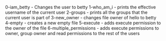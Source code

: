 0-iam_betty - Changes the user to betty
1-who_am_i - prints the effective username of the current user
2-groups - prints all the groups that the current user is part of
3-new_owner - changes file owner of hello to betty
4-empty - creates a new empty file
5-execute - adds execute permission to the owner of the file
6-multiple_permissions - adds execute permissions to owner, group owner and read permissions to the rest of the users
